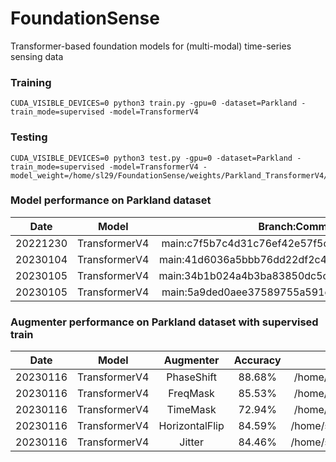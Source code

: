 # FoundationSense

Transformer-based foundation models for (multi-modal) time-series sensing data


### Training 
```
CUDA_VISIBLE_DEVICES=0 python3 train.py -gpu=0 -dataset=Parkland -train_mode=supervised -model=TransformerV4
```

### Testing 
```
CUDA_VISIBLE_DEVICES=0 python3 test.py -gpu=0 -dataset=Parkland -train_mode=supervised -model=TransformerV4 -model_weight=/home/sl29/FoundationSense/weights/Parkland_TransformerV4/exp10_supervised
```

### Model performance on Parkland dataset
|  Date       | Model | Branch:Commit   |  Accuracy  |
| :---:       |    :----:    |    :----:   |      :---: |
| 20221230    | TransformerV4 | main:c7f5b7c4d31c76ef42e57f5c62ed81d3d870435d           | 74.01%   |
| 20230104    | TransformerV4 | main:41d6036a5bbb76dd22df2c49687b854aa1955eec           | 78.23%   |
| 20230105    | TransformerV4 | main:34b1b024a4b3ba83850dc5c19016ac1a8ca01c7e           | 83.47%   |
| 20230105    | TransformerV4 | main:5a9ded0aee37589755a591cf5a079de5549aa0fa           | 90.09%   |

### Augmenter performance on Parkland dataset with supervised train
|  Date       | Model | Augmenter   |  Accuracy  | Weight Checkpoint |
| :---:       |    :----:    |    :----:   |      :---: |       :---: | 
| 20230116    | TransformerV4 | PhaseShift         | 88.68%   | /home/sl29/FoundationSense/weights/Parkland_TransformerV4/exp6_supervised |
| 20230116    | TransformerV4 | FreqMask           | 85.53%   | /home/sl29/FoundationSense/weights/Parkland_TransformerV4/exp9_supervised |
| 20230116    | TransformerV4 | TimeMask           | 72.94%   | /home/sl29/FoundationSense/weights/Parkland_TransformerV4/exp7_supervised |
| 20230116    | TransformerV4 | HorizontalFlip     | 84.59%   | /home/sl29/FoundationSense/weights/Parkland_TransformerV4/exp10_supervised|
| 20230116    | TransformerV4 | Jitter             | 84.46%   | /home/sl29/FoundationSense/weights/Parkland_TransformerV4/exp11_supervised|
